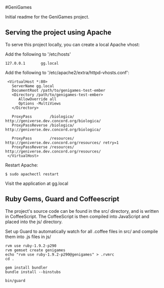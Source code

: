#GeniGames

Initial readme for the GeniGames project.

## Serving the project using Apache

To serve this project locally, you can create a local Apache vhost:

Add the following to '/etc/hosts'

    127.0.0.1       gg.local

Add the following to '/etc/apache2/extra/httpd-vhosts.conf':

     <VirtualHost *:80>
       ServerName gg.local
       DocumentRoot /path/to/genigames-test-ember
       <Directory /path/to/genigames-test-ember>
          AllowOverride all
          Options -MultiViews
       </Directory>
     
       ProxyPass        /biologica/ http://geniverse.dev.concord.org/biologica/
       ProxyPassReverse /biologica/ http://geniverse.dev.concord.org/biologica/
  
       ProxyPass        /resources/ http://geniverse.dev.concord.org/resources/ retry=1
       ProxyPassReverse /resources/ http://geniverse.dev.concord.org/resources/  
     </VirtualHost>

Restart Apache:

    $ sudo apachectl restart
   
Visit the application at gg.local

## Ruby Gems, Guard and Coffeescript

The project's source code can be found in the src/ directory, and is written in CoffeeScript. The CoffeeScript is then compiled into JavaScript
and placed into the js/ directory.

Set up Guard to automatically watch for all .coffee files in src/ and compile them into .js files in js/

    rvm use ruby-1.9.2-p290
    rvm gemset create genigames
    echo "rvm use ruby-1.9.2-p290@genigames" > .rvmrc
    cd .
    
    gem install bundler
    bundle install --binstubs
    
    bin/guard